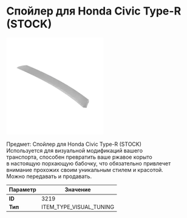 # Спойлер для Honda Civic Type-R (STOCK)

![Item Image](../img/3219.webp?raw=true)

Предмет: Спойлер для Honda Civic Type-R (STOCK)<br>Используется для визуальной модификаций вашего<br>транспорта, способен превратить ваше ржавое корыто<br>в настоящую порхающую бабочку, что обязательно привлечет<br>внимание прохожих своим уникальным стилем и красотой.<br>Можно передавать и продавать.


| Параметр | Значение |
|----------|----------|
| **ID** | 3219 |
| **Тип** | ITEM_TYPE_VISUAL_TUNING |


